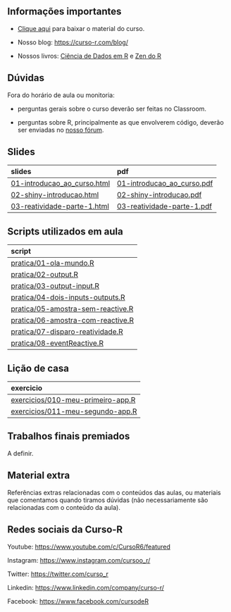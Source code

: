 
<!-- README.md is generated from README.Rmd. Please edit that file -->

## Informações importantes

-   [Clique
    aqui](https://github.com/curso-r/main-dashboards/raw/master/material_do_curso.zip)
    para baixar o material do curso.

-   Nosso blog: <https://curso-r.com/blog/>

-   Nossos livros: [Ciência de Dados em R](https://livro.curso-r.com/) e
    [Zen do R](https://curso-r.github.io/zen-do-r/)

## Dúvidas

Fora do horário de aula ou monitoria:

-   perguntas gerais sobre o curso deverão ser feitas no Classroom.

-   perguntas sobre R, principalmente as que envolverem código, deverão
    ser enviadas no [nosso fórum](https://discourse.curso-r.com/).

## Slides

| slides                                                                                                        | pdf                                                                                                         |
|:--------------------------------------------------------------------------------------------------------------|:------------------------------------------------------------------------------------------------------------|
| [01-introducao\_ao\_curso.html](https://curso-r.github.io/main-dashboards/slides/01-introducao_ao_curso.html) | [01-introducao\_ao\_curso.pdf](https://curso-r.github.io/main-dashboards/slides/01-introducao_ao_curso.pdf) |
| [02-shiny-introducao.html](https://curso-r.github.io/main-dashboards/slides/02-shiny-introducao.html)         | [02-shiny-introducao.pdf](https://curso-r.github.io/main-dashboards/slides/02-shiny-introducao.pdf)         |
| [03-reatividade-parte-1.html](https://curso-r.github.io/main-dashboards/slides/03-reatividade-parte-1.html)   | [03-reatividade-parte-1.pdf](https://curso-r.github.io/main-dashboards/slides/03-reatividade-parte-1.pdf)   |

## Scripts utilizados em aula

| script                                                                                                                          |
|:--------------------------------------------------------------------------------------------------------------------------------|
| [pratica/01-ola-mundo.R](https://github.com/curso-r/202202-dashboards/blob/master/pratica/01-ola-mundo.R)                       |
| [pratica/02-output.R](https://github.com/curso-r/202202-dashboards/blob/master/pratica/02-output.R)                             |
| [pratica/03-output-input.R](https://github.com/curso-r/202202-dashboards/blob/master/pratica/03-output-input.R)                 |
| [pratica/04-dois-inputs-outputs.R](https://github.com/curso-r/202202-dashboards/blob/master/pratica/04-dois-inputs-outputs.R)   |
| [pratica/05-amostra-sem-reactive.R](https://github.com/curso-r/202202-dashboards/blob/master/pratica/05-amostra-sem-reactive.R) |
| [pratica/06-amostra-com-reactive.R](https://github.com/curso-r/202202-dashboards/blob/master/pratica/06-amostra-com-reactive.R) |
| [pratica/07-disparo-reatividade.R](https://github.com/curso-r/202202-dashboards/blob/master/pratica/07-disparo-reatividade.R)   |
| [pratica/08-eventReactive.R](https://github.com/curso-r/202202-dashboards/blob/master/pratica/08-eventReactive.R)               |

## Lição de casa

| exercicio                                                                                                        |
|:-----------------------------------------------------------------------------------------------------------------|
| [exercicios/010-meu-primeiro-app.R](https://curso-r.github.io/main-dashboards/exercicios/010-meu-primeiro-app.R) |
| [exercicios/011-meu-segundo-app.R](https://curso-r.github.io/main-dashboards/exercicios/011-meu-segundo-app.R)   |

## Trabalhos finais premiados

A definir.

## Material extra

Referências extras relacionadas com o conteúdos das aulas, ou materiais
que comentamos quando tiramos dúvidas (não necessariamente são
relacionadas com o conteúdo da aula).

## Redes sociais da Curso-R

Youtube: <https://www.youtube.com/c/CursoR6/featured>

Instagram: <https://www.instagram.com/cursoo_r/>

Twitter: <https://twitter.com/curso_r>

Linkedin: <https://www.linkedin.com/company/curso-r/>

Facebook: <https://www.facebook.com/cursodeR>
